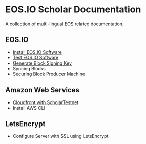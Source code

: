 # EOS.IO Scholar Documentation

A collection of multi-lingual EOS related documentation.

## EOS.IO

- [Install EOS.IO Software](eos/install-eosio-software/README.md)
- [Test EOS.IO Software](eos/test-eosio-software/README.md)
- [Generate Block Signing Key](eos/generate-block-signing-key/README.md)
- Syncing Blocks
- Securing Block Producer Machine

## Amazon Web Services

- [Cloudfront with ScholarTestnet](aws/cloudfront-with-scholar-testnet/README.md)
- Install AWS CLI

## LetsEncrypt

- Configure Server with SSL using LetsEncrypt
